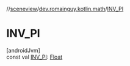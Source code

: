 //[sceneview](../../index.md)/[dev.romainguy.kotlin.math](index.md)/[INV_PI](-i-n-v_-p-i.md)

# INV_PI

[androidJvm]\
const val [INV_PI](-i-n-v_-p-i.md): [Float](https://kotlinlang.org/api/latest/jvm/stdlib/kotlin/-float/index.html)
